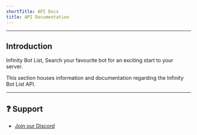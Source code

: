 ```yaml
---
shortTitle: API Docs
title: API Documentation
---
```


<Overview />

---

## Introduction
Infinity Bot List, Search your favourite bot for an exciting start to your server.

This section houses information and documentation regarding the Infinity Bot List API.

---

## ❓ Support
* [Join our Discord](https://infinitybotlist.com/discord)

